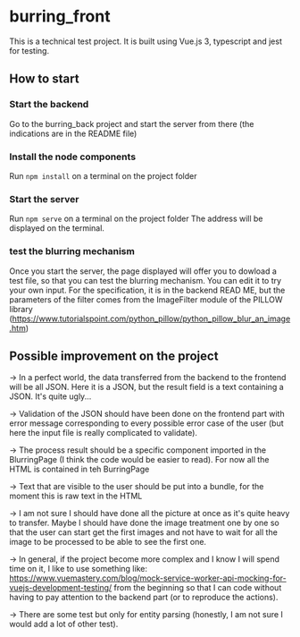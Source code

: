 # burring_front
This is a technical test project. It is built using Vue.js 3, typescript and jest for testing.

## How to start

### Start the backend
Go to the burring_back project and start the server from there (the indications are in the README file)

### Install the node components
Run `npm install` on a terminal on the project folder

### Start the server
Run `npm serve` on a terminal on the project folder
The address will be displayed on the terminal.

### test the blurring mechanism
Once you start the server, the page displayed will offer you to dowload a test file, so that you can test the blurring mechanism.
You can edit it to try your own input. For the specification, it is in the backend READ ME, but the parameters of the filter
comes from the ImageFilter module of the PILLOW library (https://www.tutorialspoint.com/python_pillow/python_pillow_blur_an_image.htm)

## Possible improvement on the project
-> In a perfect world, the data transferred from the backend to the frontend will be all JSON. Here it is a JSON, 
but the result field is a text containing a JSON. It's quite ugly...

-> Validation of the JSON should have been done on the frontend part with error message corresponding to every
possible error case of the user (but here the input file is really complicated to validate).

-> The process result should be a specific component imported in the BlurringPage (I think the code would be easier to read).
For now all the HTML is contained in teh BurringPage

-> Text that are visible to the user should be put into a bundle, for the moment this is raw text in the HTML

-> I am not sure I should have done all the picture at once as it's quite heavy to transfer. Maybe I should have done the image treatment
one by one so that the user can start get the first images and not have to wait for all the image
to be processed to be able to see the first one.

-> In general, if the project become more complex and I know I will spend time on it, I like to use something like: 
https://www.vuemastery.com/blog/mock-service-worker-api-mocking-for-vuejs-development-testing/ from the beginning so that
I can code without having to pay attention to the backend part (or to reproduce the actions). 

-> There are some test but only for entity parsing (honestly, I am not sure I would add a lot of other test). 

